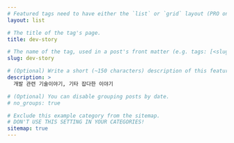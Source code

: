 ```yaml
---
# Featured tags need to have either the `list` or `grid` layout (PRO only).
layout: list

# The title of the tag's page.
title: dev-story

# The name of the tag, used in a post's front matter (e.g. tags: [<slug>]).
slug: dev-story

# (Optional) Write a short (~150 characters) description of this featured tag.
description: >
  개발 관련 기술이야기, 기타 잡다한 이야기

# (Optional) You can disable grouping posts by date.
# no_groups: true

# Exclude this example category from the sitemap.
# DON'T USE THIS SETTING IN YOUR CATEGORIES!
sitemap: true
---
```

